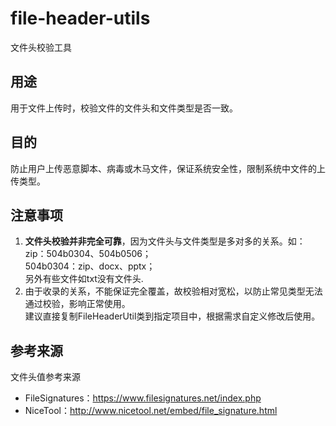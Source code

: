 # file-header-utils
文件头校验工具

## 用途
用于文件上传时，校验文件的文件头和文件类型是否一致。  

## 目的
防止用户上传恶意脚本、病毒或木马文件，保证系统安全性，限制系统中文件的上传类型。

## 注意事项
1. **文件头校验并非完全可靠**，因为文件头与文件类型是多对多的关系。如：  
zip：504b0304、504b0506；  
504b0304：zip、docx、pptx；  
另外有些文件如txt没有文件头.
2. 由于收录的关系，不能保证完全覆盖，故校验相对宽松，以防止常见类型无法通过校验，影响正常使用。  
建议直接复制FileHeaderUtil类到指定项目中，根据需求自定义修改后使用。

## 参考来源
文件头值参考来源  
* FileSignatures：https://www.filesignatures.net/index.php 
* NiceTool：http://www.nicetool.net/embed/file_signature.html

